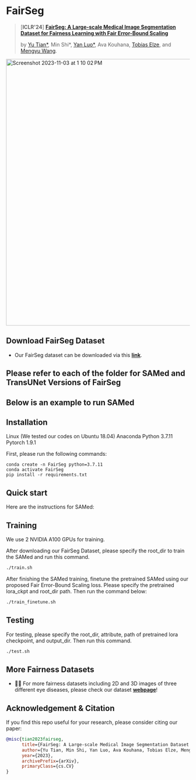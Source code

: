 # FairSeg
> [**ICLR'24**] [**FairSeg: A Large-scale Medical Image Segmentation Dataset for Fairness Learning with Fair Error-Bound Scaling**](https://arxiv.org/pdf/2311.02189.pdf)
>
> by [Yu Tian*](https://yutianyt.com/), Min Shi*, [Yan Luo*](https://luoyan407.github.io/), Ava Kouhana, [Tobias Elze](http://www.tobias-elze.de/), and [Mengyu Wang](https://ophai.hms.harvard.edu/team/dr-wang/).
>
<img width="729" alt="Screenshot 2023-11-03 at 1 10 02 PM" src="https://github.com/Harvard-Ophthalmology-AI-Lab/FairSeg/assets/19222962/d3948ed8-1321-482f-8866-165d5a9ab2e4">



## Download FairSeg Dataset
* Our FairSeg dataset can be downloaded via this [**link**](https://drive.google.com/drive/folders/1tyhEhYHR88gFkVzLkJI4gE1BoOHoHdWZ?usp=sharing).

## Please refer to each of the folder for SAMed and TransUNet Versions of FairSeg

## Below is an example to run SAMed
## Installation
Linux (We tested our codes on Ubuntu 18.04)
Anaconda
Python 3.7.11
Pytorch 1.9.1

First, please run the following commands:
```
conda create -n FairSeg python=3.7.11
conda activate FairSeg
pip install -r requirements.txt
```


## Quick start

Here are the instructions for SAMed: 

## Training
We use 2 NVIDIA A100 GPUs for training.

After downloading our FairSeg Dataset, please specify the root_dir to train the SAMed and run this command.
```bash
./train.sh
```
After finishing the SAMed training, finetune the pretrained SAMed using our proposed Fair Error-Bound Scaling loss. Please specify the pretrained lora_ckpt and root_dir path. Then run the command below: 
```bash
./train_finetune.sh
```


## Testing

For testing, please specify the root_dir, attribute, path of pretrained lora checkpoint, and output_dir. Then run this command.
```bash
./test.sh
```


## More Fairness Datasets

* :beers::beers: For more fairness datasets including 2D and 3D images of three different eye diseases, please check our dataset [**webpage**](https://ophai.hms.harvard.edu/datasets/)!

## Acknowledgement & Citation


If you find this repo useful for your research, please consider citing our paper:

```bibtex
@misc{tian2023fairseg,
      title={FairSeg: A Large-scale Medical Image Segmentation Dataset for Fairness Learning with Fair Error-Bound Scaling}, 
      author={Yu Tian, Min Shi, Yan Luo, Ava Kouhana, Tobias Elze, Mengyu Wang}
      year={2023},
      archivePrefix={arXiv},
      primaryClass={cs.CV}
}
